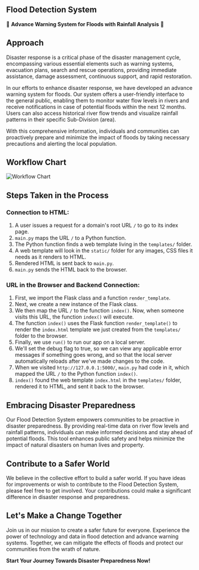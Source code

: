 ## Flood Detection System

🌊 **Advance Warning System for Floods with Rainfall Analysis** 🌊

## Approach

Disaster response is a critical phase of the disaster management cycle, encompassing various essential elements such as warning systems, evacuation plans, search and rescue operations, providing immediate assistance, damage assessment, continuous support, and rapid restoration.

In our efforts to enhance disaster response, we have developed an advance warning system for floods. Our system offers a user-friendly interface to the general public, enabling them to monitor water flow levels in rivers and receive notifications in case of potential floods within the next 12 months. Users can also access historical river flow trends and visualize rainfall patterns in their specific Sub-Division (area).

With this comprehensive information, individuals and communities can proactively prepare and minimize the impact of floods by taking necessary precautions and alerting the local population.

## Workflow Chart

![Workflow Chart](https://user-images.githubusercontent.com/115056248/235299489-ef8891a9-d8d0-4635-b2d8-d262645a10f4.jpg)

## Steps Taken in the Process

### Connection to HTML:

1. A user issues a request for a domain's root URL `/` to go to its index page.
2. `main.py` maps the URL `/` to a Python function.
3. The Python function finds a web template living in the `templates/` folder.
4. A web template will look in the `static/` folder for any images, CSS files it needs as it renders to HTML.
5. Rendered HTML is sent back to `main.py`.
6. `main.py` sends the HTML back to the browser.

### URL in the Browser and Backend Connection:

1. First, we import the Flask class and a function `render_template`.
2. Next, we create a new instance of the Flask class.
3. We then map the URL `/` to the function `index()`. Now, when someone visits this URL, the function `index()` will execute.
4. The function `index()` uses the Flask function `render_template()` to render the `index.html` template we just created from the `templates/` folder to the browser.
5. Finally, we use `run()` to run our app on a local server.
6. We'll set the debug flag to true, so we can view any applicable error messages if something goes wrong, and so that the local server automatically reloads after we've made changes to the code.
7. When we visited `http://127.0.0.1:5000/`, `main.py` had code in it, which mapped the URL `/` to the Python function `index()`.
8. `index()` found the web template `index.html` in the `templates/` folder, rendered it to HTML, and sent it back to the browser.

## Embracing Disaster Preparedness

Our Flood Detection System empowers communities to be proactive in disaster preparedness. By providing real-time data on river flow levels and rainfall patterns, individuals can make informed decisions and stay ahead of potential floods. This tool enhances public safety and helps minimize the impact of natural disasters on human lives and property.

## Contribute to a Safer World

We believe in the collective effort to build a safer world. If you have ideas for improvements or wish to contribute to the Flood Detection System, please feel free to get involved. Your contributions could make a significant difference in disaster response and preparedness.

## Let's Make a Change Together

Join us in our mission to create a safer future for everyone. Experience the power of technology and data in flood detection and advance warning systems. Together, we can mitigate the effects of floods and protect our communities from the wrath of nature.

**Start Your Journey Towards Disaster Preparedness Now!**
